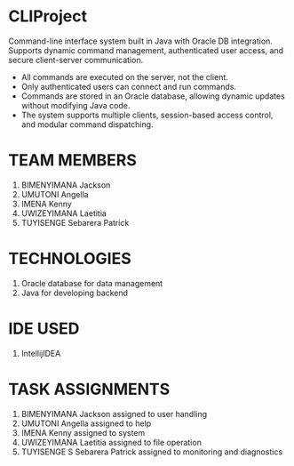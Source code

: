 # CLIProject
Command-line interface system built in Java with Oracle DB integration. Supports dynamic command management, authenticated user access, and secure client-server communication.

- All commands are executed on the server, not the client.
- Only authenticated users can connect and run commands.
- Commands are stored in an Oracle database, allowing dynamic updates without modifying Java code.
- The system supports multiple clients, session-based access control, and modular command dispatching.
# TEAM MEMBERS
  1. BIMENYIMANA Jackson
  2. UMUTONI Angella
  3. IMENA Kenny
  4. UWIZEYIMANA Laetitia
  5. TUYISENGE Sebarera Patrick
# TECHNOLOGIES 
1. Oracle database for data management
2. Java for developing backend
# IDE USED
1. IntellijIDEA
# TASK ASSIGNMENTS
1. BIMENYIMANA Jackson assigned to user handling
2. UMUTONI Angella assigned to help
3. IMENA Kenny assigned to system
4. UWIZEYIMANA Laetitia assigned to file operation
5. TUYISENGE S Sebarera Patrick assigned to monitoring and diagnostics
